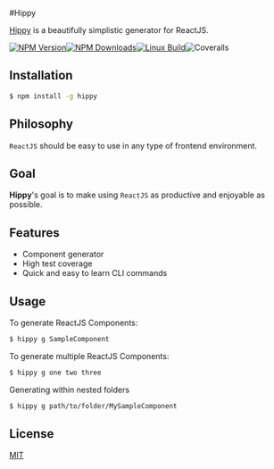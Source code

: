 #Hippy

[Hippy](https://www.npmjs.com/package/hippy) is a beautifully simplistic generator for ReactJS.


[![NPM Version][npm-image]][npm-url][![NPM Downloads][downloads-image]][downloads-url][![Linux Build][travis-image]][travis-url]![Coveralls][coverall-image]

## Installation

```sh
$ npm install -g hippy
```

## Philosophy

`ReactJS` should be easy to use in any type of frontend environment. 

## Goal

**Hippy**'s goal is to make using `ReactJS` as productive and enjoyable as possible.

## Features

- Component generator
- High test coverage
- Quick and easy to learn CLI commands

## Usage

To generate ReactJS Components:

```bash
$ hippy g SampleComponent
```

To generate multiple ReactJS Components:

```bash
$ hippy g one two three
```

Generating within nested folders

```bash
$ hippy g path/to/folder/MySampleComponent
```

## License
[MIT](LICENSE)

[npm-image]: https://badge.fury.io/js/hippy.svg
[npm-url]: https://www.npmjs.com/package/hippy
[downloads-image]: https://img.shields.io/npm/dm/hippy.svg
[downloads-url]: https://www.npmjs.com/package/hippy
[travis-image]: https://travis-ci.org/stanleycyang/hippy.svg?branch=master
[travis-url]: https://travis-ci.org/stanleycyang/hippy
[coverall-image]: https://coveralls.io/repos/stanleycyang/full-coverage-es6-rectangle/badge.svg

